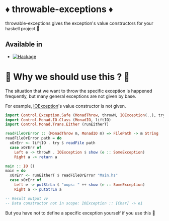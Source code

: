 # :diamonds: throwable-exceptions :diamonds:
throwable-exceptions gives the exception's value constructors for your haskell project :dog:

## Available in

- [![Hackage](https://img.shields.io/hackage/v/lens.svg)](https://hackage.haskell.org/package/throwable-exceptions)


# :muscle: Why we should use this ? :muscle:
The situation that we want to throw the specific exception is happened frequently,
but many general exceptions are not given by base.

For example, [IOException](https://hackage.haskell.org/package/base-4.9.1.0/docs/Control-Exception.html#t:IOException)'s value constructor is not given.

```haskell
import Control.Exception.Safe (MonadThrow, throwM, IOException(..), try, Exception, SomeException)
import Control.Monad.IO.Class (MonadIO, liftIO)
import Control.Monad.Trans.Either (runEitherT)

readFileOrError :: (MonadThrow m, MonadIO m) => FilePath -> m String
readFileOrError path = do
  xOrErr <- liftIO . try $ readFile path
  case xOrErr of
    Left e -> throwM . IOException $ show (e :: SomeException)
    Right a -> return a

main :: IO ()
main = do
  xOrErr <- runEitherT $ readFileOrError "Main.hs"
  case xOrErr of
    Left e -> putStrLn $ "oops: " ++ show (e :: SomeException)
    Right a -> putStrLn a

-- Result output vv
-- Data constructor not in scope: IOException :: [Char] -> e1
```

But you have not to define a specific exception yourself
if you use this :muscle:
